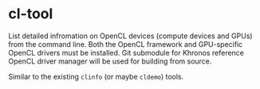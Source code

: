 # cl-tool
List detailed infromation on OpenCL devices (compute devices and GPUs) from the command line.
Both the OpenCL framework and GPU-specific OpenCL drivers must be installed. Git submodule for Khronos reference OpenCL driver manager will be used for building from source.

Similar to the existing `clinfo` (or maybe `cldemo`) tools.
